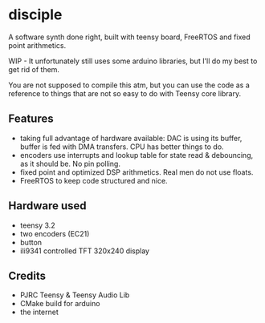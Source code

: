 # disciple
A software synth done right, built with teensy board, FreeRTOS and fixed point arithmetics.

WIP - It unfortunately still uses some arduino libraries, but I'll do my best to get rid of them.

You are not supposed to compile this atm, but you can use the code as a reference to things that are not so easy to do with Teensy core library.

## Features
- taking full advantage of hardware available: DAC is using its buffer, buffer is fed with DMA transfers. CPU has better things to do.
- encoders use interrupts and lookup table for state read & debouncing, as it should be. No pin polling.
- fixed point and optimized DSP arithmetics. Real men do not use floats.
- FreeRTOS to keep code structured and nice.

## Hardware used 
- teensy 3.2
- two encoders (EC21)
- button
- ili9341 controlled TFT 320x240 display

## Credits
- PJRC Teensy & Teensy Audio Lib
- CMake build for arduino
- the internet
